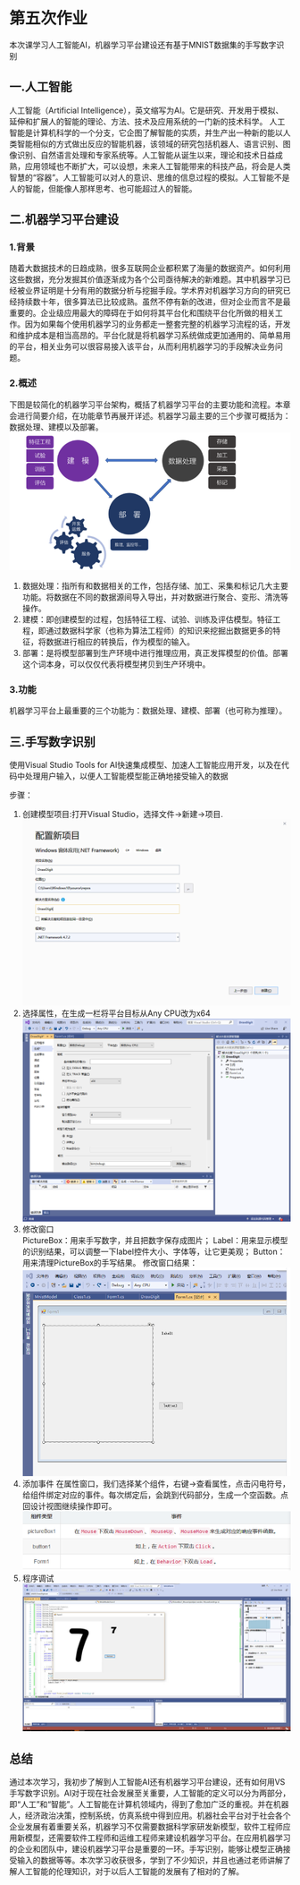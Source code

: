 # 第五次作业
本次课学习人工智能AI，机器学习平台建设还有基于MNIST数据集的手写数字识别
## 一.人工智能
人工智能（Artificial Intelligence），英文缩写为AI。它是研究、开发用于模拟、延伸和扩展人的智能的理论、方法、技术及应用系统的一门新的技术科学。
人工智能是计算机科学的一个分支，它企图了解智能的实质，并生产出一种新的能以人类智能相似的方式做出反应的智能机器，该领域的研究包括机器人、语言识别、图像识别、自然语言处理和专家系统等。人工智能从诞生以来，理论和技术日益成熟，应用领域也不断扩大，可以设想，未来人工智能带来的科技产品，将会是人类智慧的“容器”。人工智能可以对人的意识、思维的信息过程的模拟。人工智能不是人的智能，但能像人那样思考、也可能超过人的智能。
## 二.机器学习平台建设
### 1.背景
随着大数据技术的日趋成熟，很多互联网企业都积累了海量的数据资产。如何利用这些数据，充分发掘其价值逐渐成为各个公司亟待解决的新难题。其中机器学习已经被业界证明是十分有用的数据分析与挖掘手段。学术界对机器学习方向的研究已经持续数十年，很多算法已比较成熟。虽然不停有新的改进，但对企业而言不是最重要的。企业级应用最大的障碍在于如何将其平台化和围绕平台化所做的相关工作。因为如果每个使用机器学习的业务都走一整套完整的机器学习流程的话，开发和维护成本是相当高昂的。平台化就是将机器学习系统做成更加通用的、简单易用的平台，相关业务可以很容易接入该平台，从而利用机器学习的手段解决业务问题。
### 2.概述
下图是较简化的机器学习平台架构，概括了机器学习平台的主要功能和流程。本章会进行简要介绍，在功能章节再展开详述。机器学习最主要的三个步骤可概括为：数据处理、建模以及部署。
![](media/1.png)
1. 数据处理：指所有和数据相关的工作，包括存储、加工、采集和标记几大主要功能。将数据在不同的数据源间导入导出，并对数据进行聚合、变形、清洗等操作。
2. 建模：即创建模型的过程，包括特征工程、试验、训练及评估模型。特征工程，即通过数据科学家（也称为算法工程师）的知识来挖掘出数据更多的特征，将数据进行相应的转换后，作为模型的输入。
3. 部署：是将模型部署到生产环境中进行推理应用，真正发挥模型的价值。部署这个词本身，可以仅仅代表将模型拷贝到生产环境中。
### 3.功能
机器学习平台上最重要的三个功能为：数据处理、建模、部署（也可称为推理）。
## 三.手写数字识别
使用Visual Studio Tools for AI快速集成模型、加速人工智能应用开发，以及在代码中处理用户输入，以便人工智能模型能正确地接受输入的数据

步骤：
1. 创建模型项目:打开Visual Studio，选择文件->新建->项目.
![](media/2.png)  
2. 选择属性，在生成一栏将平台目标从Any CPU改为x64
![](media/3.png) 
3. 修改窗口  
PictureBox：用来手写数字，并且把数字保存成图片；
Label：用来显示模型的识别结果，可以调整一下label控件大小、字体等，让它更美观；
Button：用来清理PictureBox的手写结果。
修改窗口结果：
![](media/4.png) 
5. 添加事件
在属性窗口，我们选择某个组件，右键->查看属性，点击闪电符号，给组件绑定对应的事件。每次绑定后，会跳到代码部分，生成一个空函数。点回设计视图继续操作即可。
![](media/6.png) 
6. 程序调试
![](media/8.png) 
## 总结
通过本次学习，我初步了解到人工智能AI还有机器学习平台建设，还有如何用VS手写数字识别。AI对于现在社会发展至关重要，人工智能的定义可以分为两部分，即“人工”和“智能”。人工智能在计算机领域内，得到了愈加广泛的重视。并在机器人，经济政治决策，控制系统，仿真系统中得到应用。机器社会平台对于社会各个企业发展有着重要关系，机器学习不仅需要数据科学家研发新模型，软件工程师应用新模型，还需要软件工程师和运维工程师来建设机器学习平台。在应用机器学习的企业和团队中，建设机器学习平台是重要的一环。手写识别，能够让模型正确接受输入的数据等等。本次学习收获很多，学到了不少知识，并且也通过老师讲解了解人工智能的伦理知识，对于以后人工智能的发展有了相对的了解。